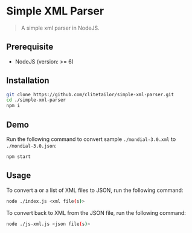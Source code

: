 Simple XML Parser
=================

> A simple xml parser in NodeJS.

Prerequisite
------------

- NodeJS (version: >= 6)

Installation
------------

```bash
git clone https://github.com/clitetailor/simple-xml-parser.git
cd ./simple-xml-parser
npm i
```

Demo
----

Run the following command to convert sample `./mondial-3.0.xml` to `./mondial-3.0.json`:

```bash
npm start
```

Usage
-----

To convert a or a list of XML files to JSON, run the following command:

```bash
node ./index.js <xml file(s)>
```

To convert back to XML from the JSON file, run the following command:

```bash
node ./js-xml.js <json file(s)>